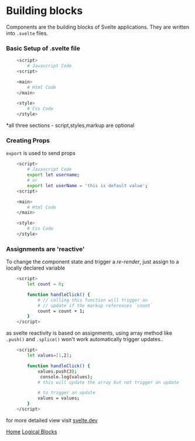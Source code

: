 # Building blocks

Components are the building blocks of Svelte applications. They are written into <code>.svelte</code> files.

### Basic Setup of .svelte file

```bash
    <script>
        # Javascript Code
    <script>

    <main>
        # Html Code
    </main>

    <style>
        # Css Code
    </style>

```

\*all three sections - script,styles,markup are optional

### Creating Props

<code>export</code> is used to send props

```bash
    <script>
        # Javascript Code
        export let username;
        # or
        export let userName = 'this is default value';
    <script>

    <main>
        # Html Code
    </main>

    <style>
        # Css Code
    </style>

```

### Assignments are 'reactive'

To change the component state and trigger a <i>re-render</i>, just assign to a locally declared variable

```bash
    <script>
        let count = 0;

        function handleClick() {
            # // calling this function will trigger an
            # // update if the markup references `count`
            count = count + 1;
        }
    </script>
```

as svelte reactivity is based on assignments, using array method like <code>.push()</code> and <code>.splice()</code> won't work automatically trigger updates..

```bash
    <script>
        let values=[1,2];

        function handleClick() {
            values.push(3);
             console.log(values);
            # this will update the array but not trigger an update

            # to trigger an update 
            values = values;
        }
    </script>
```

for more detailed view visit [svelte.dev](https://svelte.dev/docs/svelte-components)


[Home](../../README.md)
[Logical Blocks](../conditional_rendering/struct.md)
